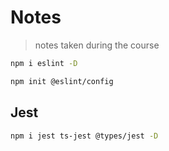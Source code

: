 # Notes

> notes taken during the course

```sh
npm i eslint -D 
```

```sh
npm init @eslint/config
```

## Jest

```sh
npm i jest ts-jest @types/jest -D
```

